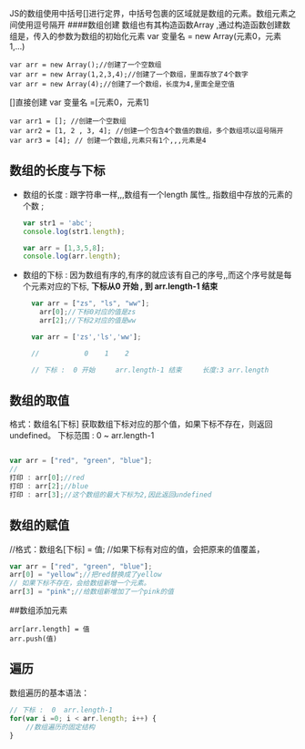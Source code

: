 JS的数组使用中括号[]进行定界，中括号包裹的区域就是数组的元素。数组元素之间使用逗号隔开
####数组创建
数组也有其构造函数Array ,通过构造函数创建数组是，传入的参数为数组的初始化元素
var 变量名 = new Array(元素0，元素1,...)
```
var arr = new Array();//创建了一个空数组
var arr = new Array(1,2,3,4);//创建了一个数组，里面存放了4个数字
var arr = new Array(4);//创建了一个数组，长度为4,里面全是空值
```
[]直接创建
var 变量名 =[元素0，元素1]
```
var arr1 = []; //创建一个空数组
var arr2 = [1, 2 , 3, 4]; //创建一个包含4个数值的数组，多个数组项以逗号隔开
var arr3 = [4]; // 创建一个数组,元素只有1个,,,元素是4
```
## 数组的长度与下标

- 数组的长度 : 跟字符串一样,,,数组有一个length 属性,, 指数组中存放的元素的个数 ; 

  ```js
  var str1 = 'abc';
  console.log(str1.length);
  
  var arr = [1,3,5,8];
  console.log(arr.length);
  ```

- 数组的下标 : 因为数组有序的,有序的就应该有自己的序号,,而这个序号就是每个元素对应的下标,   **下标从0 开始 , 到 arr.length-1 结束**

  ```js
    var arr = ["zs", "ls", "ww"];
      arr[0];//下标0对应的值是zs
      arr[2];//下标2对应的值是ww
  
    var arr = ['zs','ls','ww'];
  
    //           0    1    2
  
    // 下标 :  0 开始     arr.length-1 结束     长度:3 arr.length
  
  ```
## 数组的取值
格式：数组名[下标]
  获取数组下标对应的那个值，如果下标不存在，则返回undefined。
下标范围 :  0 ~ arr.length-1
  ```js
 
  var arr = ["red", "green", "blue"];
  //
  打印 : arr[0];//red
  打印 : arr[2];//blue
  打印 : arr[3];//这个数组的最大下标为2,因此返回undefined
  ```
## 数组的赋值
  //格式：数组名[下标] = 值;
  //如果下标有对应的值，会把原来的值覆盖，
  ```js
  var arr = ["red", "green", "blue"];
  arr[0] = "yellow";//把red替换成了yellow
  // 如果下标不存在，会给数组新增一个元素。
  arr[3] = "pink";//给数组新增加了一个pink的值
  ```

##数组添加元素
```
arr[arr.length] = 值
arr.push(值)
```


## 遍历
数组遍历的基本语法：
```js
// 下标 :  0  arr.length-1
for(var i =0; i < arr.length; i++) {
	//数组遍历的固定结构
}
```
